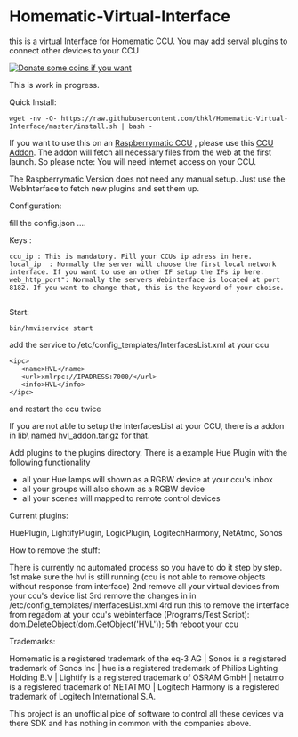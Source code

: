 # Homematic-Virtual-Interface
this is a virtual Interface for Homematic CCU.
You may add serval plugins to connect other devices to your CCU

[![Donate some coins if you want](https://www.paypalobjects.com/en_US/i/btn/btn_donate_SM.gif)](https://www.paypal.com/cgi-bin/webscr?cmd=_s-xclick&hosted_button_id=EF3ZNY8CJMQZJ)


This is work in progress.


Quick Install:

 ```
wget -nv -O- https://raw.githubusercontent.com/thkl/Homematic-Virtual-Interface/master/install.sh | bash -
 ```


If you want to use this on an <a href="https://github.com/jens-maus/RaspberryMatic">Raspberrymatic CCU</a> , please use this <a href="https://github.com/thkl/Homematic-Virtual-Interface/blob/master/raspberrymatic_installer/hvl-raspb-0.0.1.tar.gz">CCU Addon</a>. The addon will fetch all necessary files from the web at the first launch. So please note: You will need internet access on your CCU.

The Raspberrymatic Version does not need any manual setup. Just use the WebInterface to fetch new plugins and set them up.


Configuration:


fill the config.json ....

Keys : 

 ```
ccu_ip : This is mandatory. Fill your CCUs ip adress in here.
local_ip  : Normally the server will choose the first local network interface. If you want to use an other IF setup the IFs ip here.
web_http_port": Normally the servers Webinterface is located at port 8182. If you want to change that, this is the keyword of your choise.


 ```


Start:

 ```
bin/hmviservice start
 ```



add the service to /etc/config_templates/InterfacesList.xml  at your ccu

 ```
 <ipc>
    <name>HVL</name>
    <url>xmlrpc://IPADRESS:7000/</url>
    <info>HVL</info>
 </ipc>
 ```
   
  
and restart the ccu twice


If you are not able to setup the InterfacesList at your CCU, there is a addon in lib\ named hvl_addon.tar.gz for that.


Add plugins to the plugins directory. There is a example Hue Plugin with the following functionality

* all your Hue lamps will shown as a RGBW device at your ccu's inbox
* all your groups will also shown as a RGBW device
* all your scenes will mapped to remote control devices


Current plugins:

HuePlugin, LightifyPlugin, LogicPlugin, LogitechHarmony, NetAtmo, Sonos

How to remove the stuff:

There is currently no automated process so you have to do it step by step.
1st make sure the hvl is still running (ccu is not able to remove objects without response from interface)
2nd remove all your virtual devices from your ccu's device list
3rd remove the changes in in /etc/config_templates/InterfacesList.xml
4rd run this to remove the interface from regadom at your ccu's webinterface (Programs/Test Script): dom.DeleteObject(dom.GetObject('HVL'));
5th reboot your ccu

Trademarks:

Homematic is a registered trademark of the eq-3 AG | Sonos is a registered trademark of Sonos Inc | hue is a registered trademark of Philips Lighting Holding B.V |  Lightify is a registered trademark of OSRAM GmbH | netatmo is a registered trademark of NETATMO | Logitech Harmony is a registered trademark of Logitech International S.A.

This project is an unofficial pice of software to control all these devices via there SDK and has nothing in common with the companies above.